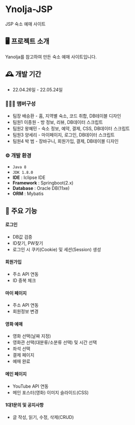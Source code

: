 # Ynolja-JSP
JSP 숙소 예매 사이트


## 🖥️ 프로젝트 소개
Yanolja를 참고하여 만든 숙소 예매 사이트입니다.
<br>

## 🕰️ 개발 기간
* 22.04.26일 - 22.05.24일

### 🧑‍🤝‍🧑 맴버구성
 - 팀장 배승환 - 홈, 지역별 숙소, 코드 취합, DB테이블 디자인
 - 팀원1 이종원 - 방 정보, 리뷰, DB데이터 스크립트
 - 팀원2 왕혜민 - 숙소 정보, 예약, 결제, CSS, DB데이터 스크립트
 - 팀원3 양세리 - 마이페이지, 로그인, DB데이터 스크립트
 - 팀원4 박 범 - 장바구니, 회원가입, 결제, DB테이블 디자인

### ⚙️ 개발 환경
- `Java 8`
- `JDK 1.8.0`
- **IDE** : Iclipse IDE
- **Framework** : Springboot(2.x)
- **Database** : Oracle DB(11xe)
- **ORM** : Mybatis

## 📌 주요 기능
#### 로그인
- DB값 검증
- ID찾기, PW찾기
- 로그인 시 쿠키(Cookie) 및 세션(Session) 생성
#### 회원가입
- 주소 API 연동
- ID 중복 체크
#### 마이 페이지
- 주소 API 연동
- 회원정보 변경

#### 영화 예매
- 영화 선택(날짜 지정)
- 영화관 선택(대분류/소분류 선택) 및 시간 선택
- 좌석 선택
- 결제 페이지
- 예매 완료
#### 메인 페이지
- YouTube API 연동
- 메인 포스터(영화) 이미지 슬라이드(CSS)
#### 1대1문의 및 공지사항
- 글 작성, 읽기, 수정, 삭제(CRUD)
